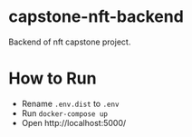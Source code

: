 # capstone-nft-backend
Backend of nft capstone project.

# How to Run
- Rename ```.env.dist``` to ```.env```
- Run ```docker-compose up```
- Open http://localhost:5000/
